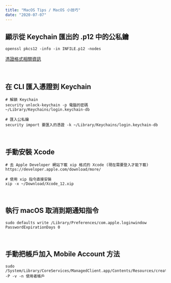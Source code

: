 ```yaml
---
title: "MacOS Tips / MacOS 小技巧"
date: "2020-07-07"
---
```


## 顯示從 Keychain 匯出的 .p12 中的公私鑰

```shell
openssl pkcs12 -info -in INFILE.p12 -nodes
```

[憑證格式相關資訊](https://support.ssl.com/index.php?/Knowledgebase/Article/View/19/0/der-vs-crt-vs-cer-vs-pem-certificates-and-how-to-convert-them)

</br>


## 在 CLI 匯入憑證到 Keychain

```shell
# 解鎖 Keychain
security unlock-keychain -p 電腦的密碼 ~/Library/Keychains/login.keychain-db

# 匯入公私鑰
security import 要匯入的憑證 -k ~/Library/Keychains/login.keychain-db
```

</br>

## 手動安裝 Xcode

```shell
# 去 Apple Developer 網站下載 xip 格式的 Xcode (現在需要登入才能下載)
https://developer.apple.com/download/more/

# 使用 xip 指令直接安裝
xip -x ~/Download/Xcode_12.xip

```

</br>

## 執行 macOS 取消到期通知指令

```shell
sudo defaults write /Library/Preferences/com.apple.loginwindow PasswordExpirationDays 0
```

</br>


## 手動把帳戶加入 Mobile Account 方法

```shell
sudo /System/Library/CoreServices/ManagedClient.app/Contents/Resources/createmobileaccount -P -v -n 使用者帳戶
```

</br>


